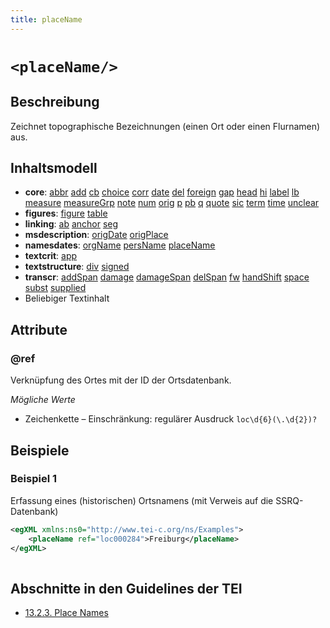 ```yaml
---
title: placeName
---
```




# `<placeName/>`

## Beschreibung

Zeichnet topographische Bezeichnungen (einen Ort oder einen Flurnamen) aus. 

## Inhaltsmodell

- **core**: [abbr](abbr.md) [add](add.md) [cb](cb.md) [choice](choice.md) [corr](corr.md) [date](date.md) [del](del.md) [foreign](foreign.md) [gap](gap.md) [head](head.md) [hi](hi.md) [label](label.md) [lb](lb.md) [measure](measure.md) [measureGrp](measureGrp.md) [note](note.md) [num](num.md) [orig](orig.md) [p](p.md) [pb](pb.md) [q](q.md) [quote](quote.md) [sic](sic.md) [term](term.md) [time](time.md) [unclear](unclear.md)
- **figures**: [figure](figure.md) [table](table.md)
- **linking**: [ab](ab.md) [anchor](anchor.md) [seg](seg.md)
- **msdescription**: [origDate](origDate.md) [origPlace](origPlace.md)
- **namesdates**: [orgName](orgName.md) [persName](persName.md) [placeName](placeName.md)
- **textcrit**: [app](app.md)
- **textstructure**: [div](div.md) [signed](signed.md)
- **transcr**: [addSpan](addSpan.md) [damage](damage.md) [damageSpan](damageSpan.md) [delSpan](delSpan.md) [fw](fw.md) [handShift](handShift.md) [space](space.md) [subst](subst.md) [supplied](supplied.md)
- Beliebiger Textinhalt

## Attribute

### @ref

Verknüpfung des Ortes mit der ID der Ortsdatenbank. 

*Mögliche Werte*

- Zeichenkette – Einschränkung: regulärer Ausdruck `loc\d{6}(\.\d{2})?`

## Beispiele

### Beispiel 1

Erfassung eines (historischen) Ortsnamens (mit Verweis auf die SSRQ-Datenbank)

```xml
<egXML xmlns:ns0="http://www.tei-c.org/ns/Examples">
    <placeName ref="loc000284">Freiburg</placeName>
</egXML>
               
```

## Abschnitte in den Guidelines der TEI

- [13.2.3. Place Names](https://www.tei-c.org/release/doc/tei-p5-doc/en/html/ND.html#NDPLAC)